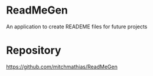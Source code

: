 # ReadMeGen
An application to create READEME files for future projects

# Repository
https://github.com/mitchmathias/ReadMeGen
